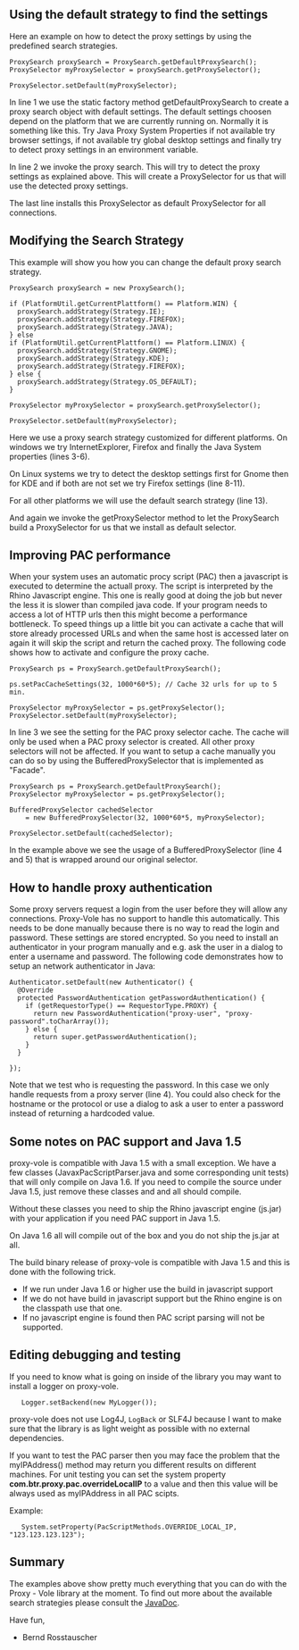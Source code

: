 ## Using the default strategy to find the settings ##

Here an example on how to detect the proxy settings by using the predefined search strategies.

```
ProxySearch proxySearch = ProxySearch.getDefaultProxySearch();
ProxySelector myProxySelector = proxySearch.getProxySelector();
		
ProxySelector.setDefault(myProxySelector);
```

In line 1 we use the static factory method getDefaultProxySearch to create a proxy search object with default settings.
The default settings choosen  depend on the platform that we are currently running on. Normally it is something like this.
Try Java Proxy System Properties if not available try browser settings, if not available try global desktop settings and finally try to detect proxy settings in an environment variable.

In line 2 we invoke the proxy search. This will try to detect the proxy settings as explained above. This will create a ProxySelector for us that will use the detected proxy settings.

The last line installs this ProxySelector as default ProxySelector for all connections.

## Modifying the Search Strategy ##
This example will show you how you can change the default proxy search strategy.

```
ProxySearch proxySearch = new ProxySearch();
		
if (PlatformUtil.getCurrentPlattform() == Platform.WIN) {
  proxySearch.addStrategy(Strategy.IE);
  proxySearch.addStrategy(Strategy.FIREFOX);
  proxySearch.addStrategy(Strategy.JAVA);
} else 
if (PlatformUtil.getCurrentPlattform() == Platform.LINUX) {
  proxySearch.addStrategy(Strategy.GNOME);
  proxySearch.addStrategy(Strategy.KDE);
  proxySearch.addStrategy(Strategy.FIREFOX);
} else {
  proxySearch.addStrategy(Strategy.OS_DEFAULT);
}

ProxySelector myProxySelector = proxySearch.getProxySelector();
		
ProxySelector.setDefault(myProxySelector);
```
Here we use a proxy search strategy customized for different platforms. On windows we try InternetExplorer, Firefox and finally the Java System properties (lines 3-6).

On Linux systems we try to detect the desktop settings first for Gnome then for KDE and if both are not set we try Firefox settings (line 8-11).

For all other platforms we will use the default search strategy (line 13).

And again we invoke the getProxySelector method to let the ProxySearch build a ProxySelector for us that we install as default selector.

## Improving PAC performance ##
When your system uses an automatic procy script (PAC) then a javascript is executed to determine the actuall proxy. The script is interpreted by the Rhino Javascript engine. This one is really good at doing the job but never the less it is slower than compiled java code. If your program needs to access a lot of HTTP urls then this might become a performance bottleneck. To speed things up a little bit you can activate a cache  that will store already processed URLs and when the same host is accessed later on again it will skip the script and return the cached proxy. The following code shows how to activate and configure the proxy cache.

```
ProxySearch ps = ProxySearch.getDefaultProxySearch();

ps.setPacCacheSettings(32, 1000*60*5); // Cache 32 urls for up to 5 min. 
		
ProxySelector myProxySelector = ps.getProxySelector();
ProxySelector.setDefault(myProxySelector);
```
In line 3 we see the setting for the PAC proxy selector cache. The cache will only be used when a PAC proxy selector is created. All other proxy selectors will not be affected.
If you want to setup a cache manually you can do so by using the BufferedProxySelector that is implemented as "Facade".

```
ProxySearch ps = ProxySearch.getDefaultProxySearch();
ProxySelector myProxySelector = ps.getProxySelector();
	
BufferedProxySelector cachedSelector 
    = new BufferedProxySelector(32, 1000*60*5, myProxySelector);

ProxySelector.setDefault(cachedSelector);
```
In the example above we see the usage of a BufferedProxySelector (line 4 and 5) that is wrapped around our original selector.

## How to handle proxy authentication ##
Some proxy servers request a login from the user before they will allow any connections. Proxy-Vole has no support to handle this automatically. This needs to be done manually because there is no way to read the login and password. These settings are stored encrypted. So you need to install an authenticator in your program manually and e.g. ask the user in a dialog to enter a username and password. The following code demonstrates how to setup an network authenticator in Java:

```
Authenticator.setDefault(new Authenticator() {
  @Override
  protected PasswordAuthentication getPasswordAuthentication() {
    if (getRequestorType() == RequestorType.PROXY) {
      return new PasswordAuthentication("proxy-user", "proxy-password".toCharArray());
    } else { 
      return super.getPasswordAuthentication();
    }
  }
		
});
```
Note that we test who is requesting the password. In this case we only handle requests from a proxy server (line 4). You could also check for the hostname or the protocol or use a dialog to ask a user to enter a password instead of returning a hardcoded value.

## Some notes on PAC support and Java 1.5 ##
proxy-vole is compatible with Java 1.5 with a small exception. We have a few classes (JavaxPacScriptParser.java and some corresponding unit tests) that will only compile on Java 1.6. If you need to compile the source under Java 1.5, just remove these classes and and all should compile.

Without these classes you need to ship the Rhino javascript engine (js.jar) with your application if you need PAC support in Java 1.5.

On Java 1.6 all will compile out of the box and you do not ship the js.jar at all.

The build binary release of proxy-vole is compatible with Java 1.5 and this is done with the following trick.

  * If we run under Java 1.6 or higher use the build in javascript support
  * If we do not have build in javascript support but the Rhino engine is on the  classpath use that one.
  * If no javascript engine is found then PAC script parsing will not be supported.

## Editing debugging and testing ##
If you need to know what is going on inside of the library you may want to install a logger on proxy-vole.

```
   Logger.setBackend(new MyLogger());
```
proxy-vole does not use Log4J, `LogBack` or SLF4J because I want to make sure that the library is as light weight as possible with no external dependencies.

If you want to test the PAC parser then you may face the problem that the myIPAddress() method may return you different results on different machines. For unit testing you can set the system property **com.btr.proxy.pac.overrideLocalIP** to a value and then this value will be always used as myIPAddress in all PAC scipts.

Example:
```
   System.setProperty(PacScriptMethods.OVERRIDE_LOCAL_IP, "123.123.123.123");
```



## Summary ##
The examples above show pretty much everything that you can do with the Proxy - Vole library at the moment. To find out more about the available search strategies please consult the [JavaDoc](http://proxy-vole.kenai.com/release/current/javadoc/).

Have fun,

- Bernd Rosstauscher
